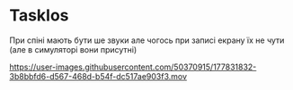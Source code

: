 # TaskIos

При спіні мають бути ше звуки але чогось при записі екрану їх не чути (але в симуляторі вони присутні)


https://user-images.githubusercontent.com/50370915/177831832-3b8bbfd6-d567-468d-b54f-dc517ae903f3.mov

